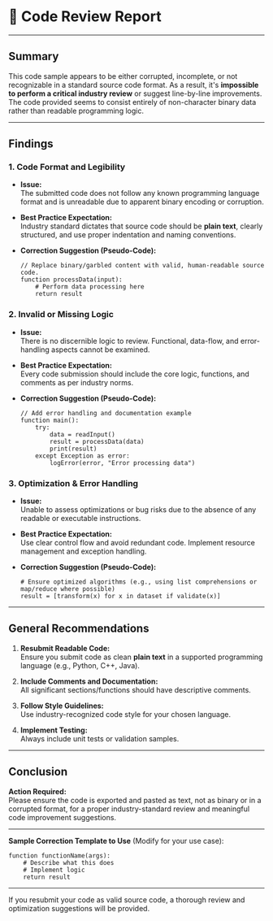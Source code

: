 # 🔎 **Code Review Report**

---

## **Summary**

This code sample appears to be either corrupted, incomplete, or not recognizable in a standard source code format. As a result, it's **impossible to perform a critical industry review** or suggest line-by-line improvements. The code provided seems to consist entirely of non-character binary data rather than readable programming logic.

---

## **Findings**

### 1. **Code Format and Legibility**

- **Issue:**  
  The submitted code does not follow any known programming language format and is unreadable due to apparent binary encoding or corruption.

- **Best Practice Expectation:**  
  Industry standard dictates that source code should be **plain text**, clearly structured, and use proper indentation and naming conventions.

- **Correction Suggestion (Pseudo-Code):**
    ```pseudocode
    // Replace binary/garbled content with valid, human-readable source code.
    function processData(input):
        # Perform data processing here
        return result
    ```

### 2. **Invalid or Missing Logic**

- **Issue:**  
  There is no discernible logic to review. Functional, data-flow, and error-handling aspects cannot be examined.

- **Best Practice Expectation:**  
  Every code submission should include the core logic, functions, and comments as per industry norms.

- **Correction Suggestion (Pseudo-Code):**
    ```pseudocode
    // Add error handling and documentation example
    function main():
        try:
            data = readInput()
            result = processData(data)
            print(result)
        except Exception as error:
            logError(error, "Error processing data")
    ```

### 3. **Optimization & Error Handling**

- **Issue:**  
  Unable to assess optimizations or bug risks due to the absence of any readable or executable instructions.

- **Best Practice Expectation:**  
  Use clear control flow and avoid redundant code. Implement resource management and exception handling.

- **Correction Suggestion (Pseudo-Code):**
    ```pseudocode
    # Ensure optimized algorithms (e.g., using list comprehensions or map/reduce where possible)
    result = [transform(x) for x in dataset if validate(x)]
    ```

---

## **General Recommendations**

1. **Resubmit Readable Code:**  
   Ensure you submit code as clean **plain text** in a supported programming language (e.g., Python, C++, Java).

2. **Include Comments and Documentation:**  
   All significant sections/functions should have descriptive comments.

3. **Follow Style Guidelines:**  
   Use industry-recognized code style for your chosen language.

4. **Implement Testing:**  
   Always include unit tests or validation samples.

---

## **Conclusion**

**Action Required:**  
Please ensure the code is exported and pasted as text, not as binary or in a corrupted format, for a proper industry-standard review and meaningful code improvement suggestions.

---

**Sample Correction Template to Use** (Modify for your use case):

```pseudocode
function functionName(args):
    # Describe what this does
    # Implement logic
    return result
```

---

If you resubmit your code as valid source code, a thorough review and optimization suggestions will be provided.